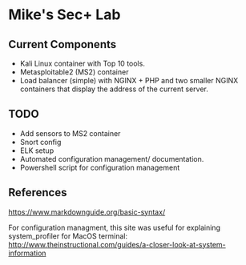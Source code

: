 # Mike's Sec+ Lab
## Current Components

- Kali Linux container with Top 10 tools.
- Metasploitable2 (MS2) container
- Load balancer (simple) with NGINX + PHP and two smaller NGINX containers that display the address of the current server.

## TODO

- Add sensors to MS2 container
- Snort config
- ELK setup
- Automated configuration management/ documentation. 
- Powershell script for configuration management

## References

https://www.markdownguide.org/basic-syntax/ 

For configuration managment, this site was useful for explaining system_profiler for MacOS terminal: 
http://www.theinstructional.com/guides/a-closer-look-at-system-information